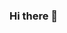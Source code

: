 ### Hi there 👋

<!--
**snydnhll/snydnhll** is a ✨ _special_ ✨ repository because its `README.md` (this file) appears on your GitHub profile.

Here are some ideas to get you started:

- 😍 My main interest is data science, especially machine learning, but I'm learning backend development in order to make my developing skills better.
- 🔭 I’m currently working on java projects. I wanna to develop a website with creating api
- 🌱 I’m currently learning java and c#.
- 💬 Ask me about c#
- 📫 How to reach me: snydnhll@hotmail.com
-->
